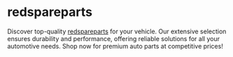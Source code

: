 # redspareparts
Discover top-quality [redspareparts](https://redspareparts.com/) for your vehicle. Our extensive selection ensures durability and performance, offering reliable solutions for all your automotive needs. Shop now for premium auto parts at competitive prices!
